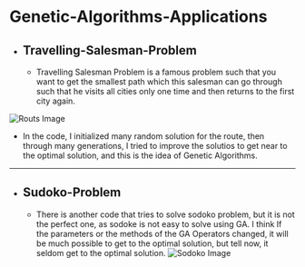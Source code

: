 # Genetic-Algorithms-Applications
* ## Travelling-Salesman-Problem
  - Travelling Salesman Problem is a famous problem such that you want to get
 the smallest path which this salesman can go through such that he visits
 all cities only one time and then returns to the first city again.

![Routs Image](https://media.springernature.com/lw685/springer-static/image/chp%3A10.1007%2F978-3-030-20787-8_17/MediaObjects/484862_1_En_17_Fig1_HTML.png)

- In the code, I initialized many random solution for the route, then through
 many generations, I tried to improve the solutios to get near to the optimal solution,
 and this is the idea of Genetic Algorithms.

---

* ## Sudoko-Problem
  - There is another code that tries to solve sodoko problem, but it is not
  the perfect one, as sodoke is not easy to solve using GA. I think If the
  parameters or the methods of the GA Operators changed, it will be much possible
  to get to the optimal solution, but tell now, it seldom get to the optimal solution.
![Sodoko Image](https://miro.medium.com/v2/resize:fit:612/1*-Tycok5Hf5PXRv-QrJXpKA.jpeg)
